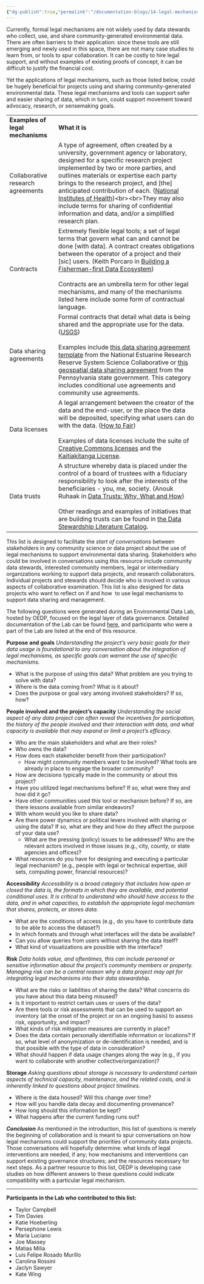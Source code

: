 ```yaml
---
{"dg-publish":true,"permalink":"/documentation-blogs/14-legal-mechanisms-and-environmental-data-governance-questions-to-start-the-conversation/"}
---
```


Currently, formal legal mechanisms are not widely used by data stewards who collect, use, and share community-generated environmental data. There are often barriers to their application: since these tools are still emerging and newly used in this space, there are not many case studies to learn from, or tools to spur collaboration. It can be costly to hire legal support, and without examples of existing proofs of concept, it can be difficult to justify the financial cost. 

Yet the applications of legal mechanisms, such as those listed below, could be hugely beneficial for projects using and sharing community-generated environmental data. These legal mechanisms and tools can support safer and easier sharing of data, which in turn, could support movement toward advocacy, research, or sensemaking goals.  

|   |   |
|---|---|
|**Examples of legal mechanisms**|**What it is**|
|Collaborative research agreements|A type of agreement, often created by a university, government agency or laboratory, designed for a specific research project implemented by two or more parties, and outlines materials or expertise each party brings to the research project, and [the] anticipated contribution of each. ([National Institutes of Health](https://www.nhlbi.nih.gov/about/intramural-research/collaborative-research-agreements#:~:text=Research%20Collaboration%20Agreements%20\(RCAs\),their%20anticipated%20contribution%20of%20each.))<br><br>They may also include terms for sharing of confidential information and data, and/or a simplified research plan.|
|Contracts|Extremely flexible legal tools; a set of legal terms that govern what can and cannot be done [with data]. A contract creates obligations between the operator of a project and their [sic] users. (Keith Porcaro in [Building a Fisherman-first Data Ecosystem](https://em4.fish/wp-content/uploads/2020/02/2019-Digital-Public-Report-1-Fisherman-First-Data-Ecosystem.pdf))<br><br>Contracts are an umbrella term for other legal mechanisms, and many of the mechanisms listed here include some form of contractual language.|
|Data sharing agreements|Formal contracts that detail what data is being shared and the appropriate use for the data. ([USGS](https://www.usgs.gov/data-management/data-sharing-agreements)) <br><br>Examples include [this data sharing agreement template](https://nerrssciencecollaborative.org/media/files/NERRS_Example_Data_Sharing_Plan.pdf) from the National Estuarine Research Reserve System Science Collaborative or [this geospatial data sharing agreement](https://www.oa.pa.gov/Programs/Information%20Technology/Documents/geospatial-data-sharing-agreement.pdf) from the Pennsylvania state government. This category includes conditional use agreements and community use agreements.|
|Data licenses|A legal arrangement between the creator of the data and the end-user, or the place the data will be deposited, specifying what users can do with the data. ([How to Fair](https://howtofair.dk/how-to-fair/data-licences/))<br><br>Examples of data licenses include the suite of [Creative Commons licenses](https://creativecommons.org/share-your-work/cclicenses/) and the [Kaitiakitanga License](https://tehiku.nz/te-hiku-tech/te-hiku-dev-korero/25141/data-sovereignty-and-the-kaitiakitanga-license).|
|Data trusts|A structure whereby data is placed under the control of a board of trustees with a fiduciary responsibility to look after the interests of the beneficiaries - you, me, society. (Anouk Ruhaak in [Data Trusts: Why, What and How](https://medium.com/@anoukruhaak/data-trusts-why-what-and-how-a8b53b53d34))<br><br>Other readings and examples of initiatives that are building trusts can be found in [the Data Stewardship Literature Catalog](https://airtable.com/appC1r9c6VxJ7I8oI/shrrFNH3DObwYrlbU/tblIdFJkhIRtr1jag/viwIcDNs7BZvwSl5e?backgroundColor=blue&blocks=hide).|

This list is designed to facilitate the _start of conversations_ between stakeholders in any community science or data project about the use of legal mechanisms to support environmental data sharing. Stakeholders who could be involved in conversations using this resource include community data stewards, interested community members, legal or intermediary organizations working to support data projects, and research collaborators. Individual projects and stewards should decide who is involved in various aspects of collaborative examination. This list is also designed for data projects who want to reflect on if and how  to use legal mechanisms to support data sharing and management. 

The following questions were generated during an Environmental Data Lab, hosted by OEDP, focused on the legal layer of data governance. Detailed documentation of the Lab can be found [here](https://oedp-datastewardship.pubpub.org/pub/9avlj7y1/release/1), and participants who were a part of the Lab are listed at the end of this resource. 

**Purpose and goals**
_Understanding the project’s very basic goals for their data usage is foundational to any conversation about the integration of legal mechanisms, as specific goals can warrant the use of specific mechanisms._ 
- What is the purpose of using this data? What problem are you trying to solve with data? 
- Where is the data coming from? What is it about?
- Does the purpose or goal vary among involved stakeholders? If so, how?

**People involved and the project’s capacity**
_Understanding the social aspect of any data project can often reveal the incentives for participation, the history of the people involved and their interaction with data, and what capacity is available that may expand or limit a project’s efficacy._ 

- Who are the main stakeholders and what are their roles?
- Who owns the data?
- How does each stakeholder benefit from their participation?
    - How might community members want to be involved? What tools are already in place to engage the broader community? 
- How are decisions typically made in the community or about this project? 
- Have you utilized legal mechanisms before? If so, what were they and how did it go?
- Have other communities used this tool or mechanism before? If so, are there lessons available from similar endeavors?
- With whom would you like to share data?
- Are there power dynamics or political levers involved with sharing or using the data? If so, what are they and how do they affect the purpose of your data use?
    - What are the pressing (policy) issues to be addressed? Who are the relevant actors involved in those issues (e.g., city, county, or state agencies and offices)? 
- What resources do you have for designing and executing a particular legal mechanism? (e.g., people with legal or technical expertise, skill sets, computing power, financial resources)?

**Accessibility**
_Accessibility is a broad category that includes how open or closed the data is, the formats in which they are available, and potential conditional uses. It is critical to understand who should have access to the data, and in what capacities, to establish the appropriate legal mechanism that shares, protects, or stores data._ 

- What are the conditions of access (e.g., do you have to contribute data to be able to access the dataset?)
- In which formats and through what interfaces will the data be available?
- Can you allow queries from users without sharing the data itself?
- What kind of visualizations are possible with the interface?

**Risk**
_Data holds value, and oftentimes, this can include personal or sensitive information about the project’s community members or property. Managing risk can be a central reason why a data project may opt for integrating legal mechanisms into their data stewardship._ 
- What are the risks or liabilities of sharing the data? What concerns do you have about this data being misused?
- Is it important to restrict certain uses or users of the data?
- Are there tools or risk assessments that can be used to support an inventory (at the onset of the project or on an ongoing basis) to assess risk, opportunity, and impact? 
- What kinds of risk mitigation measures are currently in place?
- Does the data contain personally identifiable information or locations? If so, what level of anonymization or de-identification is needed, and is that possible with the type of data in consideration?
- What should happen if data usage changes along the way (e.g., if you want to collaborate with another collective/organization)?

**Storage**
_Asking questions about storage is necessary to understand certain aspects of technical capacity, maintenance, and the related costs, and is inherently linked to questions about project timelines._ 

- Where is the data housed? Will this change over time?
- How will you handle data decay and documenting provenance?
- How long should this information be kept?
- What happens after the current funding runs out?    

_**Conclusion**_
As mentioned in the introduction, this list of questions is merely the beginning of collaboration and is meant to spur conversations on how legal mechanisms could support the priorities of community data projects. Those conversations will hopefully determine: what kinds of legal interventions are needed, if any; how mechanisms and interventions can support existing governance structures; and the resources necessary for next steps. As a partner resource to this list, OEDP is developing case studies on how different answers to these questions could indicate compatibility with a particular legal mechanism. 

---

**Participants in the Lab who contributed to this list:**

- Taylor Campbell
- Tim Davies
- Katie Hoeberling
- Persephone Lewis    
- Maria Luciano
- Joe Massey
- Matias Milia
- Luis Felipe Rosado Murillo
- Carolina Rossini
- Jaclyn Sawyer
- Kate Wing
